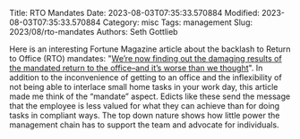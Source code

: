 Title: RTO Mandates
Date: 2023-08-03T07:35:33.570884
Modified: 2023-08-03T07:35:33.570884
Category: misc
Tags: management
Slug: 2023/08/rto-mandates
Authors: Seth Gottlieb

Here is an interesting Fortune Magazine article about the backlash to Return to Office (RTO) mandates: "[We’re now finding out the damaging results of the mandated return to the office–and it’s worse than we thought](https://fortune.com/2023/08/01/research-damaging-results-mandated-return-to-office-worse-than-we-thought-rto-remote-work-careers-leadership-gleb-tsipursky/)". In addition to the inconvenience of getting to an office and the inflexibility of not being able to interlace small home tasks in your work day, this  article made me think of the “mandate” aspect. Edicts like these send the message that the employee is less valued for what they can achieve than for doing tasks in compliant ways. The top down nature shows how little power the management chain has to support the team and advocate for individuals.  
